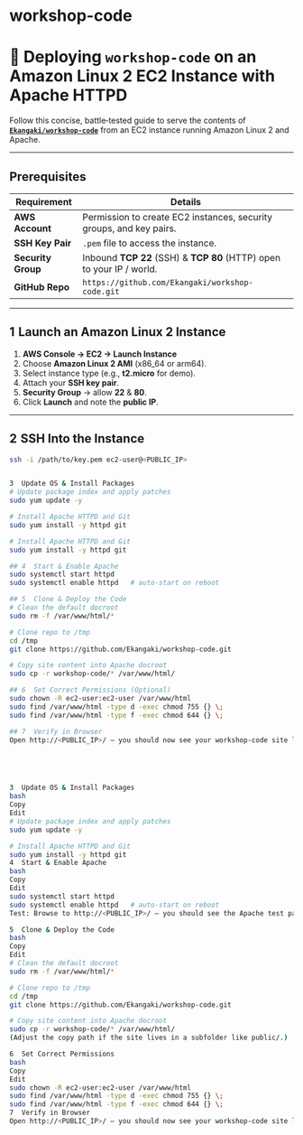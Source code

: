 # workshop-code



# 🚀 Deploying `workshop-code` on an Amazon Linux 2 EC2 Instance with Apache HTTPD

Follow this concise, battle‑tested guide to serve the contents of **[`Ekangaki/workshop-code`](https://github.com/Ekangaki/workshop-code.git)** from an EC2 instance running Amazon Linux 2 and Apache.

---

## Prerequisites
| Requirement | Details |
|-------------|---------|
| **AWS Account** | Permission to create EC2 instances, security groups, and key pairs. |
| **SSH Key Pair** | `.pem` file to access the instance. |
| **Security Group** | Inbound **TCP 22** (SSH) & **TCP 80** (HTTP) open to your IP / world. |
| **GitHub Repo** | `https://github.com/Ekangaki/workshop-code.git` |

---

## 1  Launch an Amazon Linux 2 Instance
1. **AWS Console → EC2 → Launch Instance**  
2. Choose **Amazon Linux 2 AMI** (x86_64 or arm64).  
3. Select instance type (e.g., **t2.micro** for demo).  
4. Attach your **SSH key pair**.  
5. **Security Group** → allow **22** & **80**.  
6. Click **Launch** and note the **public IP**.

---

## 2  SSH Into the Instance
```bash
ssh -i /path/to/key.pem ec2-user@<PUBLIC_IP>


3  Update OS & Install Packages
# Update package index and apply patches
sudo yum update -y

# Install Apache HTTPD and Git
sudo yum install -y httpd git

# Install Apache HTTPD and Git
sudo yum install -y httpd git

## 4  Start & Enable Apache
sudo systemctl start httpd
sudo systemctl enable httpd   # auto‑start on reboot

## 5  Clone & Deploy the Code
# Clean the default docroot
sudo rm -f /var/www/html/*

# Clone repo to /tmp
cd /tmp
git clone https://github.com/Ekangaki/workshop-code.git

# Copy site content into Apache docroot
sudo cp -r workshop-code/* /var/www/html/

## 6  Set Correct Permissions (Optional)
sudo chown -R ec2-user:ec2-user /var/www/html
sudo find /var/www/html -type d -exec chmod 755 {} \;
sudo find /var/www/html -type f -exec chmod 644 {} \;

## 7  Verify in Browser
Open http://<PUBLIC_IP>/ — you should now see your workshop‑code site live!





3  Update OS & Install Packages
bash
Copy
Edit
# Update package index and apply patches
sudo yum update -y

# Install Apache HTTPD and Git
sudo yum install -y httpd git
4  Start & Enable Apache
bash
Copy
Edit
sudo systemctl start httpd
sudo systemctl enable httpd   # auto‑start on reboot
Test: Browse to http://<PUBLIC_IP>/ — you should see the Apache test page.

5  Clone & Deploy the Code
bash
Copy
Edit
# Clean the default docroot
sudo rm -f /var/www/html/*

# Clone repo to /tmp
cd /tmp
git clone https://github.com/Ekangaki/workshop-code.git

# Copy site content into Apache docroot
sudo cp -r workshop-code/* /var/www/html/
(Adjust the copy path if the site lives in a subfolder like public/.)

6  Set Correct Permissions
bash
Copy
Edit
sudo chown -R ec2-user:ec2-user /var/www/html
sudo find /var/www/html -type d -exec chmod 755 {} \;
sudo find /var/www/html -type f -exec chmod 644 {} \;
7  Verify in Browser
Open http://<PUBLIC_IP>/ — you should now see your workshop‑code site live!
